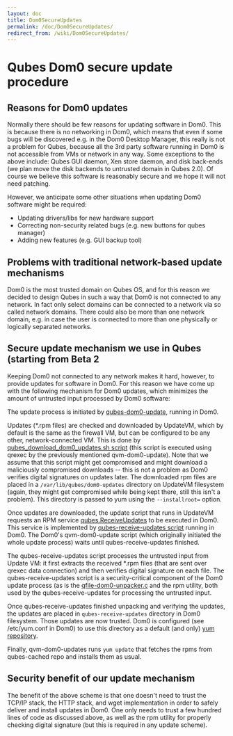 ```yaml
---
layout: doc
title: Dom0SecureUpdates
permalink: /doc/Dom0SecureUpdates/
redirect_from: /wiki/Dom0SecureUpdates/
---
```


Qubes Dom0 secure update procedure
==================================

Reasons for Dom0 updates
------------------------

Normally there should be few reasons for updating software in Dom0. This is because there is no networking in Dom0, which means that even if some bugs will be discovered e.g. in the Dom0 Desktop Manager, this really is not a problem for Qubes, because all the 3rd party software running in Dom0 is not accessible from VMs or network in any way. Some exceptions to the above include: Qubes GUI daemon, Xen store daemon, and disk back-ends (we plan move the disk backends to untrusted domain in Qubes 2.0). Of course we believe this software is reasonably secure and we hope it will not need patching.

However, we anticipate some other situations when updating Dom0 software might be required:

-   Updating drivers/libs for new hardware support
-   Correcting non-security related bugs (e.g. new buttons for qubes manager)
-   Adding new features (e.g. GUI backup tool)

Problems with traditional network-based update mechanisms
---------------------------------------------------------

Dom0 is the most trusted domain on Qubes OS, and for this reason we decided to design Qubes in such a way that Dom0 is not connected to any network. In fact only select domains can be connected to a network via so called network domains. There could also be more than one network domain, e.g. in case the user is connected to more than one physically or logically separated networks.

Secure update mechanism we use in Qubes (starting from Beta 2
-------------------------------------------------------------

Keeping Dom0 not connected to any network makes it hard, however, to provide updates for software in Dom0. For this reason we have come up with the following mechanism for Dom0 updates, which minimizes the amount of untrusted input processed by Dom0 software:

The update process is initiated by [qubes-dom0-update](https://github.com/abeluck/qubes-core/blob/master/dom0/qvm-tools/qubes-dom0-update), running in Dom0.

Updates (\*.rpm files) are checked and downloaded by UpdateVM, which by default is the same as the firewall VM, but can be configured to be any other, network-connected VM. This is done by [qubes\_download\_dom0\_updates.sh script](http://git.qubes-os.org/?p=joanna/core.git;a=blob;f=common/qubes_download_dom0_updates.sh;h=dfc46123e9c0904d019d3f05008bc3adca21921d;hb=HEAD) (this script is executed using qrexec by the previously mentioned qvm-dom0-update). Note that we assume that this script might get compromised and might download a maliciously compromised downloads -- this is not a problem as Dom0 verifies digital signatures on updates later. The downloaded rpm files are placed in a ```/var/lib/qubes/dom0-updates``` directory on UpdateVM filesystem (again, they might get compromised while being kept there, still this isn't a problem). This directory is passed to yum using the ```--installroot=``` option.

Once updates are downloaded, the update script that runs in UpdateVM requests an RPM service [qubes.ReceiveUpdates](http://git.qubes-os.org/?p=joanna/core.git;a=blob;f=dom0/aux-tools/qubes.ReceiveUpdates;h=7134323902b37a0be41b98ef8dbde61a94b1d189;hb=HEAD) to be executed in Dom0. This service is implemented by [qubes-receive-updates script](http://git.qubes-os.org/?p=joanna/core.git;a=blob;f=dom0/aux-tools/qubes-receive-updates;h=af386090b4a98de7f00736b60b9a1ca16f337822;hb=HEAD) running in Dom0. The Dom0's qvm-dom0-update script (which originally initiated the whole update process) waits until qubes-receive-updates finished.

The qubes-receive-updates script processes the untrusted input from Update VM: it first extracts the received \*.rpm files (that are sent over qrexec data connection) and then verifies digital signature on each file. The qubes-receive-updates script is a security-critical component of the Dom0 update process (as is the [qfile-dom0-unpacker.c](http://git.qubes-os.org/?p=joanna/core.git;a=blob;f=dom0/aux-tools/qfile-dom0-unpacker.c;h=757a2c43ba9e6780e8173b0049b2678efa0fda84;hb=HEAD) and the rpm utility, both used by the qubes-receive-updates for processing the untrusted input.

Once qubes-receive-updates finished unpacking and verifying the updates, the updates are placed in ``qubes-receive-updates`` directory in Dom0 filesystem. Those updates are now trusted. Dom0 is configured (see /etc/yum.conf in Dom0) to use this directory as a default (and only) [yum repository](http://git.qubes-os.org/?p=joanna/core.git;a=blob;f=dom0/qubes-cached.repo;h=963a7ba524d4d63296718161fe4bcd3cad1ff5e7;hb=HEAD).

Finally, qvm-dom0-updates runs ``yum update`` that fetches the rpms from qubes-cached repo and installs them as usual.

Security benefit of our update mechanism
----------------------------------------

The benefit of the above scheme is that one doesn't need to trust the TCP/IP stack, the HTTP stack, and wget implementation in order to safely deliver and install updates in Dom0. One only needs to trust a few hundred lines of code as discussed above, as well as the rpm utility for properly checking digital signature (but this is required in any update scheme).
